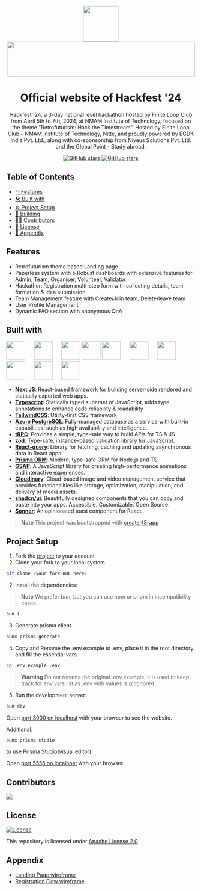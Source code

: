 <p align="center">
  <img src="https://res.cloudinary.com/dpfpk49oa/image/upload/v1712719273/mxrw7jnz96pfkc9xooc5.png" width="94" height="94">
<img src="https://res.cloudinary.com/dpfpk49oa/image/upload/v1661426779/logo1_gyjvor.png" width="501" height="94">
<h1 align="center">Official website of Hackfest '24</h1>
</p>

<p align="center">
Hackfest '24, a 3-day national level hackathon hosted by Finite Loop Club from April 5th to 7th, 2024, at NMAM Institute of Technology, focused on the theme "Retrofuturism: Hack the Timestream”. Hosted by Finite Loop Club – NMAM Institute of Technology, Nitte, and proudly powered by EGDK India Pvt. Ltd., along with co-sponsorship from Niveus Solutions Pvt. Ltd. and the Global Point - Study abroad.
</p>
<p align="center">
<a href="https://github.com/hackfest-dev/website/stargazers"><img alt="GitHub stars" src="https://img.shields.io/github/stars/hackfest-dev/website"></a>
<a href="https://github.com/hackfest-dev/website/"><img alt="GitHub stars" src="https://img.shields.io/github/last-commit/hackfest-dev/website"></a>
</p>

## Table of Contents

- [✨ Features](#features)
- [🛠️ Built with](#built-with)
- [⚙️ Project Setup](#project-setup)
- [🚀 Building](#building-and-running-for-production)
- [🏋🏼 Contributors](#contributors)
- [📃 License](#license)
- [📑 Appendix](#appendix)

## Features
- Retrofuturism theme based Landing page
- Paperless system with 5 Robust dashboards with extensive features for Admin, Team, Organiser, Volunteer, Validator
- Hackathon Registration multi-step form with collecting details, team formation & idea submission
- Team Management feature with Create/Join team, Delete/leave team
- User Profile Management
- Dynamic FAQ section with anonymous QnA

## Built with

<p align="left">
<img src="https://ui-lib.com/blog/wp-content/uploads/2021/12/nextjs-boilerplate-logo.png" height="50px">&nbsp; &nbsp; &nbsp;
<img src="https://upload.wikimedia.org/wikipedia/commons/thumb/4/4c/Typescript_logo_2020.svg/1024px-Typescript_logo_2020.svg.png?20221110153201" height="50px">&nbsp; &nbsp; &nbsp;
<img src="https://www.svgrepo.com/show/374118/tailwind.svg" height="50px">
<img src="https://techcommunity.microsoft.com/t5/image/serverpage/image-id/118085i29BA4C3A757E0103/image-size/large?v=v2&px=999" height="50px">
<img src="https://trpc.io/img/logo.svg" height="50px">&nbsp; &nbsp; &nbsp;
<img src="https://seeklogo.com/images/Z/zod-logo-B57E684330-seeklogo.com.png" height="50px">&nbsp; &nbsp; &nbsp;
<img src="https://www.svgrepo.com/show/374002/prisma.svg" height="50px">&nbsp; &nbsp; &nbsp;
<img src="https://cdn.worldvectorlogo.com/logos/gsap-greensock.svg" height="50px">&nbsp; &nbsp; &nbsp;
<img src="https://bestofjs.org/logos/shadcnui.dark.svg" height="50px">&nbsp; &nbsp; &nbsp;
<img src="https://us.v-cdn.net/6036703/uploads/2GBTXLD32F2O/cloudinary-cloud-glyph-blue-png.png" height="50px">
</p>

- [**Next JS**](https://nextjs.org/): React-based framework for building server-side rendered and statically exported web apps.
- [**Typescript**](https://www.typescriptlang.org/): Statically typed superset of JavaScript, adds type annotations to enhance code reliability & readability
- [**TailwindCSS**](https://tailwindcss.com/): Utility-first CSS framework
- [**Azure PostgreSQL**](https://azure.microsoft.com/en-in): Fully-managed database as a service with built-in capabilities, such as high availability and intelligence.
- [**tRPC**](https://trpc.io/): Provides a simple, type-safe way to build APIs for TS & JS
- [**zod**](https://zod.dev/): Type-safe, instance-based validation library for JavaScript.
- [**React-query**](https://tanstack.com/query/latest): Library for fetching, caching and updating asynchronous data in React apps
- [**Prisma ORM**](https://www.prisma.io/): Modern, type-safe ORM for Node.js and TS.
- [**GSAP**](https://gsap.com/): A JavaScript library for creating high-performance animations and interactive experiences.
- [**Cloudinary**](https://cloudinary.com/): Cloud-based image and video management service that provides functionalities like storage, optimization, manipulation, and delivery of media assets.
- [**shadcn/ui**](https://ui.shadcn.com/): Beautifully designed components that you can copy and paste into your apps. Accessible. Customizable. Open Source.
- [**Sonner**](https://sonner.emilkowal.ski/toast): An opinionated toast component for React.

> **Note**
> This project was bootstrapped with [create-t3-app](https://create.t3.gg/)

## Project Setup

1. Fork the [project](https://github.com/hackfest-dev/website) to your account
2. Clone your fork to your local system

```bash
git clone <your fork URL here>
```

2. Install the dependencies:
> **Note**
> We prefer bun, but you can use npm or pnpm in incompatibility cases.

```bash
bun i
```

3. Generate prisma client

```bash
bunx prisma generate
```

4. Copy and Rename the .env.example to .env, place it in the root directory and fill the essential vars.

```bash
cp .env.example .env
```

> **Warning**
> Do not rename the original .env.example, it is used to keep track for env vars list as .env with values is gitignored

5. Run the development server:

```bash
bun dev
```

Open [port 3000 on localhost](http://localhost:3000) with your browser to see the website.

Additional:

```bash
bunx prisma studio
```

to use Prisma Studio(visual editor).

Open [port 5555 on localhost](http://localhost:5555) with your browser.

## Contributors

<a href="https://github.com/hackfest-dev/website/graphs/contributors">
  <img src="https://contrib.rocks/image?repo=hackfest-dev/website" />
</a>

## License
[![License](https://img.shields.io/badge/License-Apache_2.0-blue.svg)](https://opensource.org/licenses/Apache-2.0)

This repository is licensed under [Apache License 2.0](https://github.com/swasthikshetty10/hackoverflow/blob/main/LICENSE)

## Appendix
- [Landing Page wireframe](https://ibb.co/WPZMpKr)
- [Registration Flow wireframe](https://ibb.co/64DwX61)